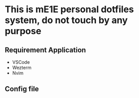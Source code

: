 # This is mE1E personal dotfiles system, do not touch by any purpose

## Requirement Application
- VSCode 
- Wezterm
- Nvim 

## Config file

